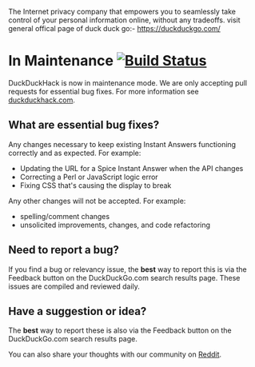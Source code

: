 

The Internet privacy company that empowers you to seamlessly take control of your personal information online, without any tradeoffs.
visit general offical page of duck duck go:-
https://duckduckgo.com/

# In Maintenance [![Build Status](https://travis-ci.org/duckduckgo/zeroclickinfo-goodies.svg?branch=master)](https://travis-ci.org/duckduckgo/zeroclickinfo-goodies)

DuckDuckHack is now in maintenance mode. We are only accepting pull requests for essential bug fixes. For more information see [duckduckhack.com](https://duckduckhack.com). 

## What are essential bug fixes?

Any changes necessary to keep existing Instant Answers functioning correctly and as expected. For example:

  - Updating the URL for a Spice Instant Answer when the API changes
  - Correcting a Perl or JavaScript logic error
  - Fixing CSS that's causing the display to break

Any other changes will not be accepted. For example:

  - spelling/comment changes
  - unsolicited improvements, changes, and code refactoring

## Need to report a bug?
If you find a bug or relevancy issue, the **best** way to report this is via the Feedback button on the DuckDuckGo.com search results page. These issues are compiled and reviewed daily.

## Have a suggestion or idea?
The **best** way to report these is also via the Feedback button on the DuckDuckGo.com search results page.

You can also share your thoughts with our community on [Reddit](https://www.reddit.com/r/duckduckgo/).
